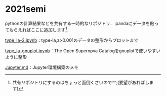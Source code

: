 # 2021semi

pythonの計算結果などを共有する一時的なリポジトリ．
pandaにデータを貼ってもらえればここに追加します[^1]．

[^1]:共有リポジトリにするのはちょっと面倒くさいので^^;(要望があればします)

[type_Ia-2.ipynb](https://nbviewer.jupyter.org/github/serowsuzuki/2021semi/blob/master/type_Ia-2.ipynb)：type-Ia,z>0.001のデータの整形からプロットまで

[type_Ia-gnuplot.ipynb](https://nbviewer.org/github/serowsuzuki/2021semi/blob/master/type_Ia-gnuplot.ipynb)：The Open Supernpva Catalogをgnuplotで使いやすいように整形

[Jupyter.md](https://github.com/serowsuzuki/2021semi/blob/master/Jupyter.md)：Jupyter環境構築のメモ
